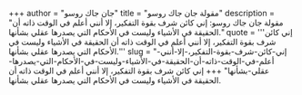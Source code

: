 +++
author = "جان جاك روسو"
title = "مقولة جان جاك روسو"
description = "مقولة جان جاك روسو: إني كائن شرف بقوة التفكير، إلا أنني أعلم في الوقت ذاته أن الحقيقة في الأشياء وليست في الأحكام التي يصدرها عقلي بشأنها."
quote = '''إني كائن شرف بقوة التفكير، إلا أنني أعلم في الوقت ذاته أن الحقيقة في الأشياء وليست في الأحكام التي يصدرها عقلي بشأنها.'''
slug = "إني-كائن-شرف-بقوة-التفكير،-إلا-أنني-أعلم-في-الوقت-ذاته-أن-الحقيقة-في-الأشياء-وليست-في-الأحكام-التي-يصدرها-عقلي-بشأنها"
+++
إني كائن شرف بقوة التفكير، إلا أنني أعلم في الوقت ذاته أن الحقيقة في الأشياء وليست في الأحكام التي يصدرها عقلي بشأنها.
